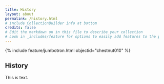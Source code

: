 ```yaml
---
title: History
layout: about
permalink: /history.html
# include CollectionBuilder info at bottom
credits: false
# Edit the markdown on in this file to describe your collection
# Look in _includes/feature for options to easily add features to the page
---
```


{% include feature/jumbotron.html objectid="chestnut010" %} 

## History

This is text.